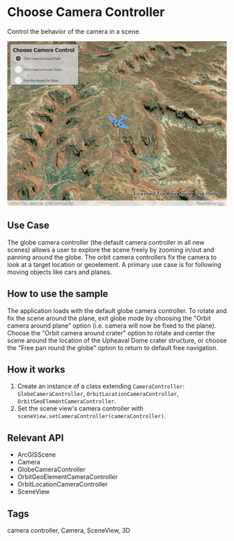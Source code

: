 # Choose Camera Controller

Control the behavior of the camera in a scene.

![](screenshot.png)

## Use Case
The globe camera controller (the default camera controller in all new scenes) allows a user to explore the scene freely by zooming in/out and panning around the globe. The orbit camera controllers fix the camera to look at a target location or geoelement. A primary use case is for following moving objects like cars and planes.

## How to use the sample
The application loads with the default globe camera controller. To rotate and fix the scene around the plane, exit globe mode by choosing the "Orbit camera around plane" option (i.e. camera will now be fixed to the plane). Choose the "Orbit camera around crater" option to rotate and center the scene around the location of the Upheaval Dome crater structure, or choose the "Free pan round the globe" option to return to default free navigation.

## How it works
1.  Create an instance of a class extending `CameraController`: `GlobeCameraController`, `OrbitLocationCameraController`, `OrbitGeoElementCameraController`.
2.  Set the scene view's camera controller with `sceneView.setCameraController(cameraController)`.

## Relevant API

*   ArcGISScene
*   Camera
*   GlobeCameraController
*   OrbitGeoElementCameraController
*   OrbitLocationCameraController
*   SceneView

## Tags

camera controller, Camera, SceneView, 3D
